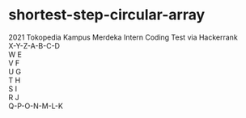 # shortest-step-circular-array
2021 Tokopedia Kampus Merdeka Intern Coding Test via Hackerrank  
X-Y-Z-A-B-C-D  
W       E  
V       F  
U       G  
T       H  
S       I  
R       J  
Q-P-O-N-M-L-K
      
